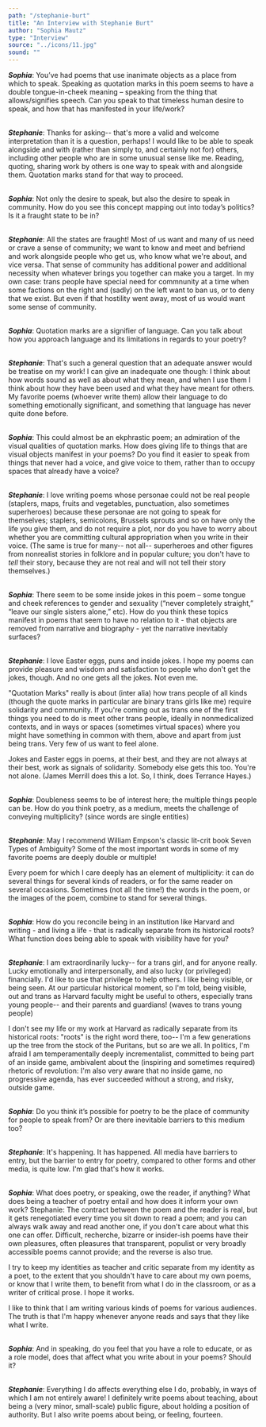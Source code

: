 ```yaml
---
path: "/stephanie-burt"
title: "An Interview with Stephanie Burt"
author: "Sophia Mautz"
type: "Interview"
source: "../icons/11.jpg"
sound: ""
---
```

__*Sophia*__: You’ve had poems that use inanimate objects as a place from which to speak. Speaking as quotation marks in this poem seems to have a double tongue-in-cheek meaning – speaking from the thing that allows/signifies speech. Can you speak to that timeless human desire to speak, and how that has manifested in your life/work? <br /><br />

__*Stephanie*__: Thanks for asking-- that's more a valid and welcome interpretation than it is a question, perhaps! I would like to be able to speak alongside and with (rather than simply to, and certainly not for) others, including other people who are in some unusual sense like me. Reading, quoting, sharing work by others is one way to speak with and alongside them. Quotation marks stand for that way to proceed.<br /><br />

__*Sophia*__: Not only the desire to speak, but also the desire to speak in community. How do you see this concept mapping out into today’s politics? Is it a fraught state to be in?<br /><br />

__*Stephanie*__: All the states are fraught! Most of us want and many of us need or crave a sense of community; we want to know and meet and befriend and work alongside people who get us, who know what we're about, and vice versa. That sense of community has additional power and additional necessity when whatever brings you together can make you a target. In my own case: trans people have special need for commnunity at a time when some factions on the right and (sadly) on the left want to ban us, or to deny that we exist. But even if that hostility went away, most of us would want some sense of community.<br /><br />

__*Sophia*__: Quotation marks are a signifier of language. Can you talk about how you approach language and its limitations in regards to your poetry?<br /><br />

__*Stephanie*__: That's such a general question that an adequate answer would be treatise on my work! I can give an inadequate one though: I think about how words sound as well as about what they mean, and when I use them I think about how they have been used and what they have meant for others. My favorite poems (whoever write them) allow their language to do something emotionally significant, and something that language has never quite done before.<br /><br />

__*Sophia*__: This could almost be an ekphrastic poem; an admiration of the visual qualities of quotation marks. How does giving life to things that are visual objects manifest in your poems? Do you find it easier to speak from things that never had a voice, and give voice to them, rather than to occupy spaces that already have a voice?<br /><br />

__*Stephanie*__: I love writing poems whose personae could not be real people (staplers, maps, fruits and vegetables, punctuation, also sometimes superheroes) because these personae are not going to speak for themselves; staplers, semicolons, Brussels sprouts and so on have only the life you give them, and do not require a plot, nor do you have to worry about whether you are committing cultural appropriation when you write in their voice. (The same is true for many-- not all-- superheroes and other figures from nonrealist stories in folklore and in popular culture; you don't have to *tell* their story, because they are not real and will not tell their story themselves.)<br /><br />

__*Sophia*__: There seem to be some inside jokes in this poem – some tongue and cheek references to gender and sexuality (“never completely straight,” “leave our single sisters alone,” etc). How do you think these topics manifest in poems that seem to have no relation to it - that objects are removed from narrative and biography - yet the narrative inevitably surfaces?<br /><br />

__*Stephanie*__: I love Easter eggs, puns and inside jokes. I hope my poems can provide pleasure and wisdom and satisfaction to people who don't get the jokes, though. And no one gets all the jokes. Not even me.

"Quotation Marks" really is about (inter alia) how trans people of all kinds (though the quote marks in particular are binary trans girls like me) require solidarity and community. If you're coming out as trans one of the first things you need to do is meet other trans people, ideally in nonmedicalized contexts, and in ways or spaces (sometimes virtual spaces) where you might have something in common with them, above and apart from just being trans. Very few of us want to feel alone.

Jokes and Easter eggs in poems, at their best, and they are not always at their best, work as signals of solidarity. Somebody else gets this too. You're not alone. (James Merrill does this a lot. So, I think, does Terrance Hayes.)<br /><br />

__*Sophia*__: Doubleness seems to be of interest here; the multiple things people can be. How do you think poetry, as a medium, meets the challenge of conveying multiplicity? (since words are single entities)<br /><br />

__*Stephanie*__: May I recommend William Empson's classic lit-crit book Seven Types of Ambiguity? Some of the most important words in some of my favorite poems are deeply double or multiple!

Every poem for which I care deeply has an element of multiplicity: it can do several things for several kinds of readers, or for the same reader on several occasions. Sometimes (not all the time!) the words in the poem, or the images of the poem, combine to stand for several things.<br /><br />

__*Sophia*__: How do you reconcile being in an institution like Harvard and writing - and living a life - that is radically separate from its historical roots? What function does being able to speak with visibility have for you?<br /><br />

__*Stephanie*__: I am extraordinarily lucky-- for a trans girl, and for anyone really. Lucky emotionally and interpersonally, and also lucky (or privileged) financially. I'd like to use that privilege to help others. I like being visible, or being seen. At our particular historical moment, so I'm told, being visible, out and trans as Harvard faculty might be useful to others, especially trans young people-- and their parents and guardians! (waves to trans young people)

I don't see my life or my work at Harvard as radically separate from its historical roots: "roots" is the right word there, too-- I'm a few generations up the tree from the stock of the Puritans, but so are we all. In politics, I'm afraid I am temperamentally deeply incrementalist, committed to being part of an inside game, ambivalent about the (inspiring and sometimes required) rhetoric of revolution: I'm also very aware that no inside game, no progressive agenda, has ever succeeded without a strong, and risky, outside game.<br /><br />

__*Sophia*__: Do you think it’s possible for poetry to be the place of community for people to speak from? Or are there inevitable barriers to this medium too?<br /><br />

__*Stephanie*__: It's happening. It has happened. All media have barriers to entry, but the barrier to entry for poetry, compared to other forms and other media, is quite low. I'm glad that's how it works.<br /><br />

__*Sophia*__: What does poetry, or speaking, owe the reader, if anything? What does being a teacher of poetry entail and how does it inform your own work?
Stephanie: The contract between the poem and the reader is real, but it gets renegotiated every time you sit down to read a poem; and you can always walk away and read another one, if you don't care about what this one can offer. Difficult, recherche, bizarre or insider-ish poems have their own pleasures, often pleasures that transparent, populist or very broadly accessible poems cannot provide; and the reverse is also true.

I try to keep my identities as teacher and critic separate from my identity as a poet, to the extent that you shouldn't have to care about my own poems, or know that I write them, to benefit from what I do in the classroom, or as a writer of critical prose. I hope it works.

I like to think that I am writing various kinds of poems for various audiences. The truth is that I'm happy whenever anyone reads and says that they like what I write.<br /><br />


__*Sophia*__: And in speaking, do you feel that you have a role to educate, or as a role model, does that affect what you write about in your poems? Should it?<br /><br />

__*Stephanie*__: Everything I do affects everything else I do, probably, in ways of which I am not entirely aware! I definitely write poems about teaching, about being a (very minor, small-scale) public figure, about holding a position of authority. But I also write poems about being, or feeling, fourteen.

&nbsp;
